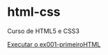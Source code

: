 # html-css
 Curso de HTML5 e CSS3

 <a href="https://wanderson-prog.github.io/html-css/exercicios/ex001-primeiroHTML/index.html">Executar o ex001-primeiroHTML</a>
